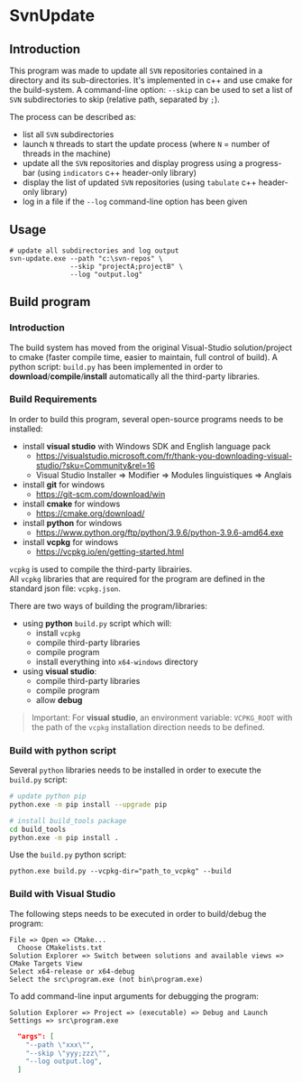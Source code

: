 # SvnUpdate

## Introduction
This program was made to update all `SVN` repositories contained in a directory and its sub-directories.
It's implemented in c++ and use cmake for the build-system.
A command-line option: `--skip` can be used to set a list of `SVN` subdirectories to skip (relative path, separated by `;`).

The process can be described as:

- list all `SVN` subdirectories
- launch `N` threads to start the update process (where `N` = number of threads in the machine)
- update all the `SVN` repositories and display progress using a progress-bar (using `indicators` c++ header-only library)
- display the list of updated `SVN` repositories (using `tabulate` c++ header-only library)
- log in a file if the `--log` command-line option has been given

## Usage

``` console
# update all subdirectories and log output
svn-update.exe --path "c:\svn-repos" \
               --skip "projectA;projectB" \
               --log "output.log"
```

## Build program

### Introduction

The build system has moved from the original Visual-Studio solution/project to cmake (faster compile time, easier to maintain, full control of build).
A python script: `build.py` has been implemented in order to **download**/**compile**/**install** automatically all the third-party libraries.

### Build Requirements

In order to build this program, several open-source programs needs to be installed:

- install **visual studio** with Windows SDK and English language pack
    - https://visualstudio.microsoft.com/fr/thank-you-downloading-visual-studio/?sku=Community&rel=16
    - Visual Studio Installer => Modifier => Modules linguistiques => Anglais
- install **git** for windows
    - https://git-scm.com/download/win
- install **cmake** for windows
    - https://cmake.org/download/
- install **python** for windows
    - https://www.python.org/ftp/python/3.9.6/python-3.9.6-amd64.exe
- install **vcpkg** for windows
    - https://vcpkg.io/en/getting-started.html

`vcpkg` is used to compile the third-party librairies.  
All `vcpkg` libraries that are required for the program are defined in the standard json file: `vcpkg.json`.  

There are two ways of building the program/libraries:
- using **python** `build.py` script which will:
    - install `vcpkg`
    - compile third-party libraries
    - compile program
    - install everything into `x64-windows` directory  
- using **visual studio**:
    - compile third-party libraries
    - compile program
    - allow **debug**

> Important: For **visual studio**, an environment variable: `VCPKG_ROOT` with the path of the `vcpkg` installation direction needs to be defined.  

### Build with python script

Several `python` libraries needs to be installed in order to execute the `build.py` script:
``` bash
# update python pip
python.exe -m pip install --upgrade pip

# install build_tools package
cd build_tools
python.exe -m pip install .
```

Use the `build.py` python script:

```console
python.exe build.py --vcpkg-dir="path_to_vcpkg" --build
```

### Build with Visual Studio

The following steps needs to be executed in order to build/debug the program:

```
File => Open => CMake...
  Choose CMakelists.txt
Solution Explorer => Switch between solutions and available views => CMake Targets View
Select x64-release or x64-debug
Select the src\program.exe (not bin\program.exe)
```

To add command-line input arguments for debugging the program:

```
Solution Explorer => Project => (executable) => Debug and Launch Settings => src\program.exe
```

``` json
  "args": [
    "--path \"xxx\"",
    "--skip \"yyy;zzz\"",
    "--log output.log",
  ]
```